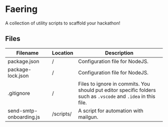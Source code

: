 # Faering
A collection of utility scripts to scaffold your hackathon!

## Files
| Filename | Location | Description |
|----------|----------|-------------|
| package.json | / | Configuration file for NodeJS. |
| package-lock.json | / | Configuration file for NodeJS. |
| .gitignore | / | Files to ignore in commits. You should put editor specific folders such as `.vscode` and `.idea` in this file. |
| send-smtp-onboarding.js | /scripts/ | A script for automation with mailgun. |